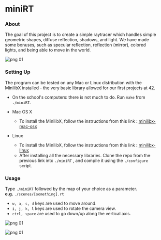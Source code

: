 # miniRT
### About 
The goal of this project is to create a simple raytracer which handles simple geometric shapes, diffuse reflection, shadows, and light.
We have made some bonuses, such as specular reflection, reflection (mirror), colored lights, and being able to move in the world.

![png 01](https://i.imgur.com/NfO0uzz.png)

### Setting Up
The program can be tested on any Mac or Linux distribution with the MinilibX installed - the very basic library allowed for our first projects at 42.

* On the school's computers: there is not much to do. Run ``make`` from ``./miniRT``.

* Mac OS X
  * To install the MinilibX, follow the instructions from this link : [minilibx-mac-osx](https://github.com/dannywillems/minilibx-mac-osx)

* Linux
  * To install the MinilibX, follow the instructions from this link : [minilibx-linux](https://github.com/42Paris/minilibx-linux)
  * After installing all the necessary libraries. Clone the repo from the previous link into ``./miniRT`` , and compile it using the ``./configure`` script.

### Usage
Type ``./miniRT`` followed by the map of your choice as a parameter.\
    **e.g.** ``./scenes/[something].rt``

* ``w, a, s, d`` keys are used to move around.
* ``i, j, k, l`` keys are used to rotate the camera view.
* ``ctrl, space`` are used to go down/up along the vertical axis.

![png 01](https://i.imgur.com/LTKtaF3.png)
 
![png 01](https://i.imgur.com/jOZw1jK.png)
